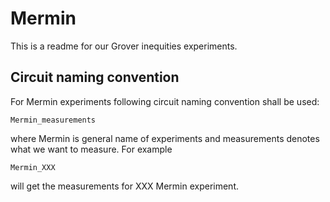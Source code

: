 # Mermin

This is a readme for our Grover inequities experiments.

## Circuit naming convention

For Mermin experiments following circuit naming convention shall be used:

```
Mermin_measurements
```

where Mermin is general name of experiments and measurements denotes what we want to measure. For example


```
Mermin_XXX
```

will get the measurements for XXX Mermin experiment.
